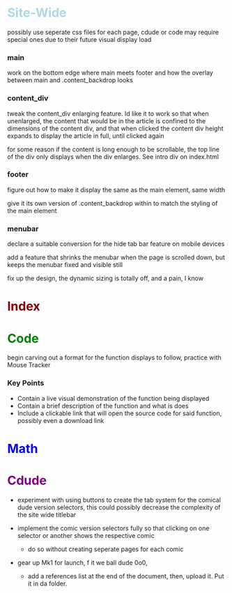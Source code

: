 # <span style="color: lightblue">Site-Wide</span>

 possibly use seperate css files for each page, cdude or code may require special ones due to their future visual display load
### main
 work on the bottom edge where main meets footer and how the overlay between main and .content_backdrop looks

### content_div
 tweak the content_div enlarging feature. Id like it to work so that when unenlarged, the content that would be in the article is confined to the dimensions of the content div, and that when clicked the content div height expands to display the article in full, until clicked again

 for some reason if the content is long enough to be scrollable, the top line of the div only displays when the div enlarges. See intro div on index.html

### footer
 figure out how to make it display the same as the main element, same width

 give it its own version of .content_backdrop within to match the styling of the main element

### menubar
 declare a suitable conversion for the hide tab bar feature on mobile devices

 add a feature that shrinks the menubar when the page is scrolled down, but keeps the menubar fixed and visible still

 fix up the design, the dynamic sizing is totally off, and a pain, I know

# <span style="color: maroon">Index</span>

# <span style="color: green">Code</span>
 begin carving out a format for the function displays to follow, practice with Mouse Tracker
 ### Key Points
  - Contain a live visual demonstration of the function being displayed
  - Contain a brief description of the function and what is does
  - Include a clickable link that will open the source code for said function, possibly even a download link

# <span style="color: blue">Math</span>

# <span style="color: purple">Cdude</span>
 - experiment with using buttons to create the tab system for the comical dude version selectors, this could possibly decrease the complexity of the site wide titlebar
 - implement the comic version selectors fully so that clicking on one selector or another shows the respective comic
    - do so without creating seperate pages for each comic

 - gear up Mk1 for launch, f it we ball dude 0o0, 
    - add a references list at the end of the document, then, upload it. Put it in da folder.
